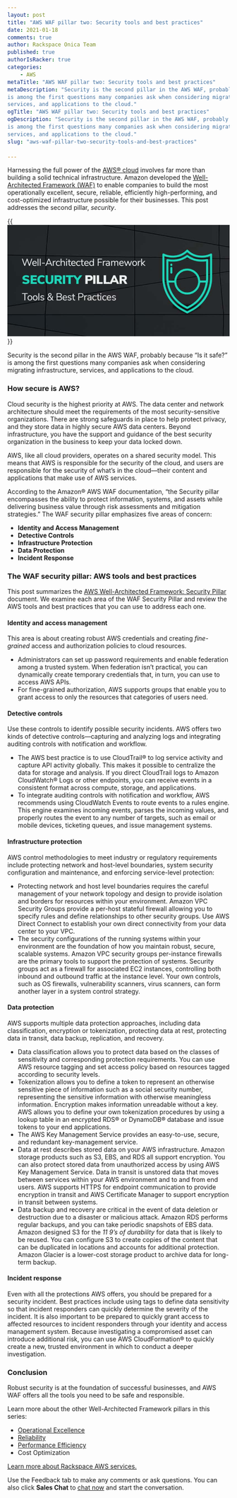 ```yaml
---
layout: post
title: "AWS WAF pillar two: Security tools and best practices"
date: 2021-01-18
comments: true
author: Rackspace Onica Team
published: true
authorIsRacker: true
categories:
    - AWS
metaTitle: "AWS WAF pillar two: Security tools and best practices"
metaDescription: "Security is the second pillar in the AWS WAF, probably because “Is it safe?”
is among the first questions many companies ask when considering migrating infrastructure,
services, and applications to the cloud."
ogTitle: "AWS WAF pillar two: Security tools and best practices"
ogDescription: "Security is the second pillar in the AWS WAF, probably because “Is it safe?”
is among the first questions many companies ask when considering migrating infrastructure,
services, and applications to the cloud."
slug: "aws-waf-pillar-two-security-tools-and-best-practices"

---
```


Harnessing the full power of the [AWS&reg; cloud](https://onica.com/amazon-web-services/)
involves far more than building a solid technical infrastructure. Amazon developed the
[Well-Architected Framework (WAF)](https://aws.amazon.com/architecture/well-architected/)
to enable companies to build the most operationally excellent, secure, reliable, efficiently
high-performing, and cost-optimized infrastructure possible for their businesses. This post
addresses the second pillar, *security*.

<!--more-->

{{<img src="Picture1.png" title="" alt="">}}

Security is the second pillar in the AWS WAF, probably because “Is it safe?” is among the
first questions many companies ask when considering migrating infrastructure, services, and
applications to the cloud.

### How secure is AWS?

Cloud security is the highest priority at AWS. The data center and network architecture
should meet the requirements of the most security-sensitive organizations. There are strong
safeguards in place to help protect privacy, and they store data in highly secure AWS data
centers. Beyond infrastructure, you have the support and guidance of the best security
organization in the business to keep your data locked down.

AWS, like all cloud providers, operates on a shared security model. This means that AWS is
responsible for the security of the cloud, and users are responsible for the security of
what’s in the cloud&mdash;their content and applications that make use of AWS services.

According to the Amazon&reg; AWS WAF documentation, “the Security pillar encompasses the
ability to protect information, systems, and assets while delivering business value through
risk assessments and mitigation strategies.” The WAF security pillar emphasizes five areas
of concern:

- **Identity and Access Management**
- **Detective Controls**
- **Infrastructure Protection**
- **Data Protection**
- **Incident Response**

### The WAF security pillar: AWS tools and best practices

This post summarizes the
[AWS Well-Architected Framework: Security Pillar](https://wa.aws.amazon.com/wat.pillar.security.en.html)
document. We examine each area of the WAF Security Pillar and review the AWS tools and best
practices that you can use to address each one.

#### Identity and access management

This area is about creating robust AWS credentials and creating *fine-grained* access and
authorization policies to cloud resources.

- Administrators can set up password requirements and enable federation among a trusted
  system. When federation isn’t practical, you can dynamically create temporary credentials
  that, in turn, you can use to access AWS APIs.
- For fine-grained authorization, AWS supports groups that enable you to grant access to
  only the resources that categories of users need.

#### Detective controls

Use these controls to identify possible security incidents. AWS offers two kinds of
detective controls&mdash;capturing and analyzing logs and integrating auditing controls
with notification and workflow.

- The AWS best practice is to use CloudTrail&reg; to log service activity and capture API
  activity globally. This makes it possible to centralize the data for storage and analysis.
  If you direct CloudTrail logs to Amazon CloudWatch&reg; Logs or other endpoints, you can
  receive events in a consistent format across compute, storage, and applications.
- To integrate auditing controls with notification and workflow, AWS recommends using
  CloudWatch Events to route events to a rules engine. This engine examines incoming events,
  parses the incoming values, and properly routes the event to any number of targets, such as
  email or mobile devices, ticketing queues, and issue management systems.

#### Infrastructure protection

AWS control methodologies to meet industry or regulatory requirements include protecting
network and host-level boundaries, system security configuration and maintenance, and
enforcing service-level protection:

- Protecting network and host level boundaries requires the careful management of your
  network topology and design to provide isolation and borders for resources within your
  environment. Amazon VPC Security Groups provide a per-host stateful firewall allowing you
  to specify rules and define relationships to other security groups. Use AWS Direct Connect
  to establish your own direct connectivity from your data center to your VPC.
- The security configurations of the running systems within your environment are the
  foundation of how you maintain robust, secure, scalable systems. Amazon VPC security
  groups per-instance firewalls are the primary tools to support the protection of systems.
  Security groups act as a firewall for associated EC2 instances, controlling both inbound
  and outbound traffic at the instance level. Your own controls, such as OS firewalls,
  vulnerability scanners, virus scanners, can form another layer in a system control
  strategy.

#### Data protection

AWS supports multiple data protection approaches, including data classification, encryption
or tokenization, protecting data at rest, protecting data in transit, data backup, replication,
and recovery.

- Data classification allows you to protect data based on the classes of sensitivity and
  corresponding protection requirements. You can use AWS resource tagging and set access
  policy based on resources tagged according to security levels.
- Tokenization allows you to define a token to represent an otherwise sensitive piece of
  information such as a social security number, representing the sensitive information with
  otherwise meaningless information. Encryption makes information unreadable without a key.
  AWS allows you to define your own tokenization procedures by using a lookup table in an
  encrypted RDS&reg; or DynamoDB&reg; database and issue tokens to your end applications.
- The AWS Key Management Service provides an easy-to-use, secure, and redundant
  key-management service.
- Data at rest describes stored data on your AWS infrastructure. Amazon storage products
  such as S3, EBS, and RDS all support encryption. You can also protect stored data from
  unauthorized access by using AWS Key Management Service. Data in transit is unstored
  data that moves between services within your AWS environment and to and from end users.
  AWS supports HTTPS for endpoint communication to provide encryption in transit and AWS
  Certificate Manager to support encryption in transit between systems.
- Data backup and recovery are critical in the event of data deletion or destruction due
  to a disaster or malicious attack. Amazon RDS performs regular backups, and you can
  take periodic snapshots of EBS data. Amazon designed  S3 for the *11 9’s of durability*
  for data that is likely to be reused. You can configure S3 to create copies of the
  content that can be duplicated in locations and accounts for additional protection.
  Amazon Glacier is a lower-cost storage product to archive data for long-term backup.

#### Incident response

Even with all the protections AWS offers, you should be prepared for a security incident.
Best practices include using tags to define data sensitivity so that incident responders
can quickly determine the severity of the incident. It is also important to be prepared to
quickly grant access to affected resources to incident responders through your identity and
access management system. Because investigating a compromised asset can introduce additional
risk, you can use AWS CloudFormation&reg; to quickly create a new, trusted environment in
which to conduct a deeper investigation.

### Conclusion

Robust security is at the foundation of successful businesses, and AWS WAF offers all the
tools you need to be safe and responsible.

Learn more about the other Well-Architected Framework pillars in this series:

- [Operational Excellence](https://docs.rackspace.com/blog/aws-waf-pillar-one-operational-excellence-tools-and-best-practices/)
- [Reliability](https://docs.rackspace.com/blog/aws-waf-pillar-three-reliability-tools-and-best-practices/)
- [Performance Efficiency](https://docs.rackspace.com/blog/aws-waf-pillar-four-performance-efficiency-tools-and-best-practices/)
- Cost Optimization

<a class="cta blue" id="cta" href="https://www.rackspace.com/cloud/aws">Learn more about Rackspace AWS services.</a>

Use the Feedback tab to make any comments or ask questions. You can also click
**Sales Chat** to [chat now](https://www.rackspace.com/) and start the conversation.
